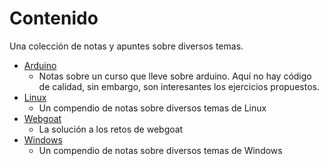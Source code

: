 # Contenido 

Una colección de notas y apuntes sobre diversos temas.

+ [Arduino](https://github.com/elcaza/notas/tree/master/arduino)
    + Notas sobre un curso que lleve sobre arduino. Aquí no hay código de calidad, sin embargo, son interesantes los ejercicios propuestos.
+ [Linux](https://github.com/elcaza/notas/tree/master/linux)
    + Un compendio de notas sobre diversos temas de Linux
+ [Webgoat](https://github.com/elcaza/notas/tree/master/webgoat)
    + La solución a los retos de webgoat
+ [Windows](https://github.com/elcaza/notas/tree/master/windows)
    + Un compendio de notas sobre diversos temas de Windows